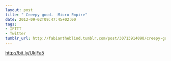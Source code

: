 ```yaml
---
layout: post
title: " Creepy good.  Micro Empire"
date: 2012-09-02T09:47:45+02:00
tags:
- IFTTT
- Twitter
tumblr_url: http://fabiantheblind.tumblr.com/post/30713914090/creepy-good-micro-empire-by-clemens-wirth
---
```

http://bit.ly/UkjFa5
